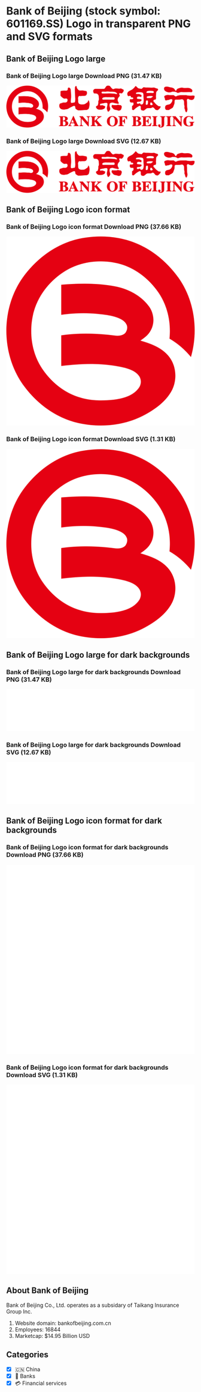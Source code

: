 # Bank of Beijing (stock symbol: 601169.SS) Logo in transparent PNG and SVG formats

## Bank of Beijing Logo large

### Bank of Beijing Logo large Download PNG (31.47 KB)

![Bank of Beijing Logo large Download PNG (31.47 KB)](/img/orig/601169.SS_BIG-303a6127.png)

### Bank of Beijing Logo large Download SVG (12.67 KB)

![Bank of Beijing Logo large Download SVG (12.67 KB)](/img/orig/601169.SS_BIG-894202d0.svg)

## Bank of Beijing Logo icon format

### Bank of Beijing Logo icon format Download PNG (37.66 KB)

![Bank of Beijing Logo icon format Download PNG (37.66 KB)](/img/orig/601169.SS-43d20787.png)

### Bank of Beijing Logo icon format Download SVG (1.31 KB)

![Bank of Beijing Logo icon format Download SVG (1.31 KB)](/img/orig/601169.SS-d17e3aaf.svg)

## Bank of Beijing Logo large for dark backgrounds

### Bank of Beijing Logo large for dark backgrounds Download PNG (31.47 KB)

![Bank of Beijing Logo large for dark backgrounds Download PNG (31.47 KB)](/img/orig/601169.SS_BIG.D-c890d667.png)

### Bank of Beijing Logo large for dark backgrounds Download SVG (12.67 KB)

![Bank of Beijing Logo large for dark backgrounds Download SVG (12.67 KB)](/img/orig/601169.SS_BIG.D-ff37f5af.svg)

## Bank of Beijing Logo icon format for dark backgrounds

### Bank of Beijing Logo icon format for dark backgrounds Download PNG (37.66 KB)

![Bank of Beijing Logo icon format for dark backgrounds Download PNG (37.66 KB)](/img/orig/601169.SS.D-8a3d9b8d.png)

### Bank of Beijing Logo icon format for dark backgrounds Download SVG (1.31 KB)

![Bank of Beijing Logo icon format for dark backgrounds Download SVG (1.31 KB)](/img/orig/601169.SS.D-78eafcbe.svg)

## About Bank of Beijing

Bank of Beijing Co., Ltd. operates as a subsidary of Taikang Insurance Group Inc.

1. Website domain: bankofbeijing.com.cn
2. Employees: 16844
3. Marketcap: $14.95 Billion USD


## Categories
- [x] 🇨🇳 China
- [x] 🏦 Banks
- [x] 💳 Financial services
